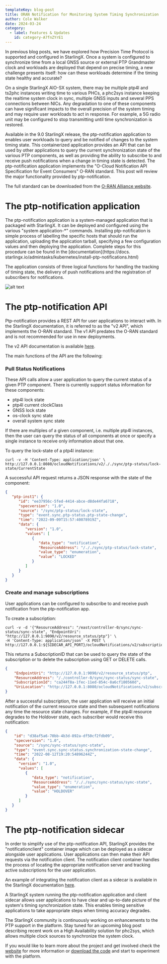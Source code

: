 ```yaml
---
templateKey: blog-post
title: ORAN Notification for Monitoring System Timing Synchronization
author: Cole Walker
date: 2024-03-24
category:
  - label: Features & Updates
    id: category-A7fnZYrE1
---
```


In previous blog posts, we have explored how Precision Time Protocol is supported and configured in
StarlingX. Once a system is configured to synchronize time from a local GNSS source or external PTP
Grandmaster clock and workloads are deployed that depend on precise timing, a new challenge presents
itself: how can these workloads determine if the timing state healthy and accurate?

On a single StarlingX AIO-SX system, there may be multiple ptp4l and ts2phc instances writing time
to various PHCs, a phc2sys instance keeping the realtime system clock in sync, multiple GNSS inputs
and several PPS connections between NICs. Any degradation to one of these components can have
significant impacts to the overall precision of the system timing and may require user workloads to
act in response. For example, a 5G radio unit may be configured to stop transmitting until time
synchronization is restored.

Available in the 9.0 StarlingX release, the ptp-notification application to enables user workloads
to query and be notified of changes to the system timing state. This containerized application
provides an API that can be used by other applications to query the current synchronization state of
the various PTP components, as well as providing the ability to subscribe to and receive push
notifications when a change in timing state is detected. The ptp-notification application implements
the "O-Cloud Notification API Specification for Event Consumers" O-RAN standard. This post will
review the major functionality provided by ptp-notification.

The full standard can be downloaded from the [O-RAN Alliance
website](https://orandownloadsweb.azurewebsites.net/specifications).


# The ptp-notification application
The ptp-notification application is a system-managed application that is packaged with StarlingX. It
can be deployed and configured using the various "system application-*" commands. Installing
ptp-notification is simple process of labelling the specific hosts that should run the application,
uploading the application tarball, specifying a few configuration values and then deploying the
application. Complete steps for this procedure can be found in the [documentation](https://docs.
starlingx.io/admintasks/kubernetes/install-ptp-notifications.html)

The application consists of three logical functions for handling the tracking of timing state, the
delivery of push notifications and the registration of subscribers for notifications.

![alt text](/img/ptp-notification-functions.png)


# The ptp-notification API
Ptp-notification provides a REST API for user applications to interact with. In the StarlingX
documentation, it is referred to as the "v2 API", which implements the O-RAN standard. The v1 API
predates the O-RAN standard and is not recommended for use in new deployments.

The v2 API documentation is available
[here](https://docs.starlingx.io/api-ref/ptp-notification-armada-app/api_ptp_notifications_definition_v2.html).

The main functions of the API are the following:

### Pull Status Notifications

These API calls allow a user application to query the current status of a given PTP component. There
is currently support status information for these components:
- ptp4l lock state
- ptp4l current clockClass
- GNSS lock state
- os-clock sync state
- overall system sync state

If there are multiples of a given component, i.e. multiple ptp4l instances, then the user can query
the status of all components at once or specify a single instance to receive only information about
that one.

To query the lock-state of a ptp4l instance:

```
curl -v -H 'Content-Type: application/json' \
http://127.0.0.1:8080/ocloudNotifications/v2/././sync/ptp-status/lock-state/CurrentState

```

A successful API request returns a JSON response with the state of the component:

```json
{
   "ptp-inst1": {
      "id": "ee37956c-5fed-4414-abce-d8de44fa6718",
      "specversion": "1.0",
      "source": "/sync/ptp-status/lock-state",
      "type": "event.sync.ptp-status.ptp-state-change",
      "time": "2022-09-09T15:57:40078919Z",
      "data": {
         "version": "1.0",
         "values": [
            {
               "data_type": "notification",
               "ResourceAddress": "/././sync/ptp-status/lock-state",
               "value_type": "enumeration",
               "value": "LOCKED"
            }
         ]
      }
   }
}
```

### Create and manage subscriptions

User applications can be configured to subscribe to and receive push notification from the
ptp-notification app.

To create a subscription:

```
curl -v -d '{"ResourceAddress": "/east/controller-0/sync/sync-status/sync-state", "EndpointUri": "http://127.0.0.1:9090/v2/resource_status/ptp"}' \
-H 'Content-Type: application/json' -X POST \
http://127.0.0.1:${SIDECAR_API_PORT}/ocloudNotifications/v2/subscriptions
```

This returns a SubscriptionID that can be used to query the state of the subscription or to delete
the subscription using GET or DELETE calls.

```json
{
    "EndpointUri": "http://127.0.0.1:9090/v2/resource_status/ptp",
    "ResourceAddress": "/./controller-0/sync/sync-status/sync-state",
    "SubscriptionId": "ca244f8a-1fec-11ed-854c-8a6cf180560d",
    "UriLocation": "http://127.0.0.1:8080/ocloudNotifications/v2/subscriptions/ca244f8a-1fec-11ed-854c-8a6cf180560d"
}
```

After a successful subscription, the user application will receive an initial notification of the
current resource state and then subsequent notifications any time the resource state changes. For
example, if the ptp4l resource degrades to the Holdover state, each subscriber would receive this
notification:

```json
{
    "id": "d38af5a6-70bb-4b3d-892a-df50cf2fdb09",
    "specversion": "1.0",
    "source": "/sync/sync-status/sync-state",
    "type": "event.sync.sync-status.synchronization-state-change",
    "time": "2022-08-12T19:20:54896244Z",
    "data": {
      "version": "1.0",
      "values": [
         {
            "data_type": "notification",
            "ResourceAddress": "/././sync/sync-status/sync-state",
            "value_type": "enumeration",
            "value": "HOLDOVER"
         }
      ]
   }
}
```


# The ptp-notification sidecar

In order to simplify use of the ptp-notification API, StarlingX provides the "notificationclient"
container image which can be deployed as a sidecar alongside user applications. User applications
can then make their API requests via the notification client. The notification client container
handles the process of locating the appropriate notification server and tracking active
subscriptions for the user application.

An example of integrating the notification client as a sidecar is available in the StarlingX
documentation
[here](https://docs.starlingx.io/guest_integration/kubernetes/integrate-application-with-notification-client-sidecar.html).

A StarlingX system running the ptp-notification application and client sidecar allows user
applications to have clear and up-to-date picture of the system's timing synchronization state. This
enables timing sensitive applications to take appropriate steps when timing accuracy degrades.

The StarlingX community is continuously working on enhancements to the PTP support in the platform. 
Stay tuned for an upcoming blog post describing recent work on a High Availability solution for
phc2sys, which allows multiple clock sources to synchronize the system clock.

If you would like to learn more about the project and get involved check the 
[website](https://www.starlingx.io) for more information or 
[download the code](https://opendev.org/starlingx) and start to experiment with the platform.




